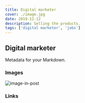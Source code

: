 ```yaml
---
title: Digital marketer
cover: ./image.jpg
date: 2019-12-12
description: Selling the products.
tags: ['digital marketer', 'jobs']
---
```


## Digital marketer

Metadata for your Markdown.

### Images

![image-in-post](./image-in-post.jpg)

### Links
